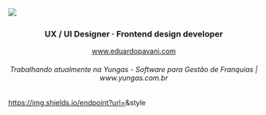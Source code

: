 <img src="https://eduardopavani.com/github/headerreadme.png">
<h3 align="center">UX / UI Designer · Frontend design developer</h3>
<p align="center"><a href="https://www.eduardopavani.com" taget="blank">www.eduardopavani.com</a></p>

<h6 align="center">Trabalhando atualmente na Yungas - Software para Gestão de Franquias | www.yungas.com.br </h6>

https://img.shields.io/endpoint?url=<URL>&style<STYLE>

<ul align="center">  

[![portfolio](https://img.shields.io/badge/my_portfolio-000?style=for-the-badge&logo=ko-fi&logoColor=white)](https://eduardopavani.com/)
[![linkedin](https://img.shields.io/badge/linkedin-0A66C2?style=for-the-badge&logo=linkedin&logoColor=white)](https://www.linkedin.com/in/eduardopavani/)
[![instagram](https://img.shields.io/badge/instagram-ff7900?style=for-the-badge&logo=instagram&logoColor=white)](https://instagram.com/eduardopavani.design)
[![dribbble](https://img.shields.io/badge/dribbble-ea4c89?style=for-the-badge&logo=dribbble&logoColor=white)](https://dribbble.com/dudupavani)

  </ul>

<h5 align="left">Languages:</h5>

<p><img src="https://raw.githubusercontent.com/devicons/devicon/master/icons/html5/html5-original-wordmark.svg" alt="html5" width="40" height="40"/></p>
<p><img src="https://raw.githubusercontent.com/devicons/devicon/master/icons/css3/css3-original-wordmark.svg" alt="css3" width="40" height="40"/></p>
<img src="https://raw.githubusercontent.com/devicons/devicon/master/icons/sass/sass-original.svg" alt="sass" width="40" height="40"/>
<img src="https://raw.githubusercontent.com/devicons/devicon/master/icons/bootstrap/bootstrap-plain-wordmark.svg" alt="bootstrap" width="40" height="40"/> <img src="https://www.vectorlogo.zone/logos/tailwindcss/tailwindcss-icon.svg" alt="tailwind" width="40" height="40"/>
<img src="https://raw.githubusercontent.com/devicons/devicon/master/icons/vuejs/vuejs-original-wordmark.svg" alt="vuejs" width="40" height="40"/>
</p>
  

<h5 align="left">Design and prototype tools:</h5>
<p>
<img src="https://www.vectorlogo.zone/logos/figma/figma-icon.svg" alt="figma" width="40" height="40"/>
<img src="https://www.vectorlogo.zone/logos/sketchapp/sketchapp-icon.svg" alt="sketch" width="40" height="40"/>
<img src="https://www.vectorlogo.zone/logos/invisionapp/invisionapp-icon.svg" alt="invision" width="40" height="40"/>
<img src="https://raw.githubusercontent.com/devicons/devicon/master/icons/photoshop/photoshop-line.svg" alt="photoshop" width="40" height="40"/>
<img src="https://www.vectorlogo.zone/logos/adobe_illustrator/adobe_illustrator-icon.svg" alt="illustrator" width="40" height="40"/>
</p>
 


